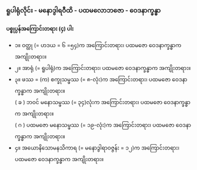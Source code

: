 ### ရူပါရုံလိုင်း - မနောဒွါရဝီထိ - ပထမလောဘဇော - ဝေဒနာက္ခန္ဓာ

**ပစ္စုပ္ပန်အကြောင်းတရား (၄) ပါး**

- ၁။ ဝတ္ထု (= ဟဒယ = ၆ =၅၄)က အကြောင်းတရား၊ ပထမဇော ဝေဒနာက္ခန္ဓာက အကျိုးတရား။
- ၂။ အာရုံ (= ရူပါရုံ)က အကြောင်းတရား၊ ပထမဇော ဝေဒနာက္ခန္ဓာက အကျိုးတရား။
- ၃။ ဖဿ = (က) စက္ခုသမ္ဖဿ (= ၈-လုံး)က အကြောင်းတရား၊ ပထမဇော ဝေဒနာက္ခန္ဓာက အကျိုးတရား။ <br>( ခ ) ဘဝင် မနောသမ္ဖဿ (= ၃၄)လုံးက အကြောင်းတရား၊ ပထမဇော ဝေဒနာက္ခန္ဓာက အကျိုးတရား။ <br>( ဂ ) ပထမဇော မနောသမ္ဖဿ (= ၁၉-လုံး)က အကြောင်းတရား၊ ပထမဇော ဝေဒနာက္ခန္ဓာက အကျိုးတရား။
- ၄။ အယောနိသောမနသိကာရ (= မနောဒွါရာဝဇ္ဇန်း = ၁၂)က အကြောင်းတရား၊ ပထမဇော ဝေဒနာက္ခန္ဓာက အကျိုးတရား။
